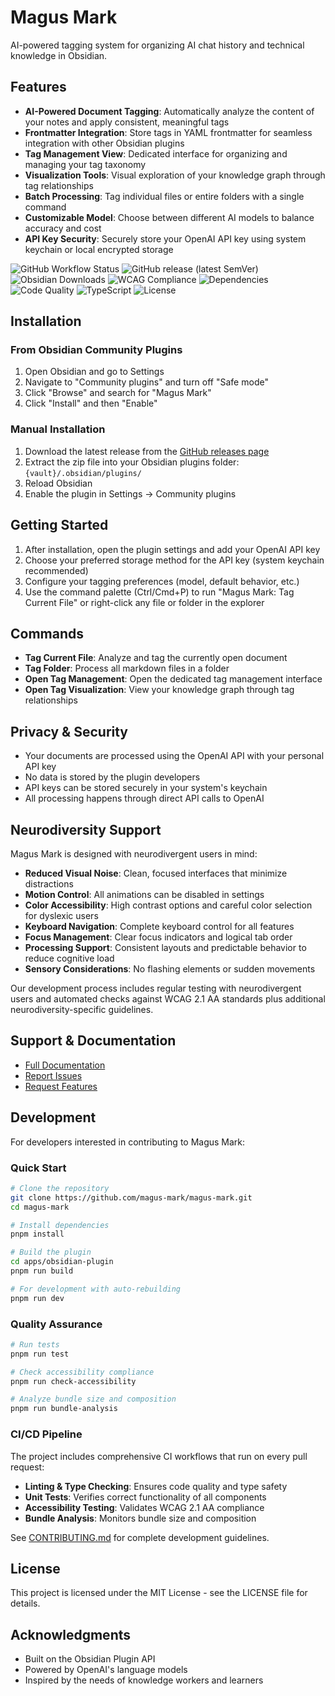 # Magus Mark

AI-powered tagging system for organizing AI chat history and technical knowledge in Obsidian.

## Features

- **AI-Powered Document Tagging**: Automatically analyze the content of your notes and apply consistent, meaningful tags
- **Frontmatter Integration**: Store tags in YAML frontmatter for seamless integration with other Obsidian plugins
- **Tag Management View**: Dedicated interface for organizing and managing your tag taxonomy
- **Visualization Tools**: Visual exploration of your knowledge graph through tag relationships
- **Batch Processing**: Tag individual files or entire folders with a single command
- **Customizable Model**: Choose between different AI models to balance accuracy and cost
- **API Key Security**: Securely store your OpenAI API key using system keychain or local encrypted storage

![GitHub Workflow Status](https://img.shields.io/github/actions/workflow/status/magus-mark/magus-mark/ci.yml?branch=main)
![GitHub release (latest SemVer)](https://img.shields.io/github/v/release/magus-mark/magus-mark)
![Obsidian Downloads](https://img.shields.io/badge/dynamic/json?logo=obsidian&color=%23483699&label=downloads&query=%24%5B%22magus-mark%22%5D.downloads&url=https%3A%2F%2Fraw.githubusercontent.com%2Fobsidian-community%2Fobsidian-releases%2Fmaster%2Fcommunity-plugin-stats.json)
![WCAG Compliance](https://img.shields.io/badge/WCAG-AA%20Compliant-green)
![Dependencies](https://img.shields.io/github/actions/workflow/status/magus-mark/magus-mark/dependencies.yml?branch=main&label=dependencies)
![Code Quality](https://img.shields.io/github/actions/workflow/status/magus-mark/magus-mark/security.yml?branch=main&label=security)
![TypeScript](https://img.shields.io/badge/TypeScript-5.8.3-blue)
![License](https://img.shields.io/github/license/magus-mark/magus-mark)

## Installation

### From Obsidian Community Plugins

1. Open Obsidian and go to Settings
2. Navigate to "Community plugins" and turn off "Safe mode"
3. Click "Browse" and search for "Magus Mark"
4. Click "Install" and then "Enable"

### Manual Installation

1. Download the latest release from the [GitHub releases page](https://github.com/magus-mark/magus-mark/releases)
2. Extract the zip file into your Obsidian plugins folder: `{vault}/.obsidian/plugins/`
3. Reload Obsidian
4. Enable the plugin in Settings → Community plugins

## Getting Started

1. After installation, open the plugin settings and add your OpenAI API key
2. Choose your preferred storage method for the API key (system keychain recommended)
3. Configure your tagging preferences (model, default behavior, etc.)
4. Use the command palette (Ctrl/Cmd+P) to run "Magus Mark: Tag Current File" or right-click any file or folder in the
   explorer

## Commands

- **Tag Current File**: Analyze and tag the currently open document
- **Tag Folder**: Process all markdown files in a folder
- **Open Tag Management**: Open the dedicated tag management interface
- **Open Tag Visualization**: View your knowledge graph through tag relationships

## Privacy & Security

- Your documents are processed using the OpenAI API with your personal API key
- No data is stored by the plugin developers
- API keys can be stored securely in your system's keychain
- All processing happens through direct API calls to OpenAI

## Neurodiversity Support

Magus Mark is designed with neurodivergent users in mind:

- **Reduced Visual Noise**: Clean, focused interfaces that minimize distractions
- **Motion Control**: All animations can be disabled in settings
- **Color Accessibility**: High contrast options and careful color selection for dyslexic users
- **Keyboard Navigation**: Complete keyboard control for all features
- **Focus Management**: Clear focus indicators and logical tab order
- **Processing Support**: Consistent layouts and predictable behavior to reduce cognitive load
- **Sensory Considerations**: No flashing elements or sudden movements

Our development process includes regular testing with neurodivergent users and automated checks against WCAG 2.1 AA
standards plus additional neurodiversity-specific guidelines.

## Support & Documentation

- [Full Documentation](https://github.com/magus-mark/magus-mark/wiki)
- [Report Issues](https://github.com/magus-mark/magus-mark/issues)
- [Request Features](https://github.com/magus-mark/magus-mark/issues/new?template=feature_request.md)

## Development

For developers interested in contributing to Magus Mark:

### Quick Start

```bash
# Clone the repository
git clone https://github.com/magus-mark/magus-mark.git
cd magus-mark

# Install dependencies
pnpm install

# Build the plugin
cd apps/obsidian-plugin
pnpm run build

# For development with auto-rebuilding
pnpm run dev
```

### Quality Assurance

```bash
# Run tests
pnpm run test

# Check accessibility compliance
pnpm run check-accessibility

# Analyze bundle size and composition
pnpm run bundle-analysis
```

### CI/CD Pipeline

The project includes comprehensive CI workflows that run on every pull request:

- **Linting & Type Checking**: Ensures code quality and type safety
- **Unit Tests**: Verifies correct functionality of all components
- **Accessibility Testing**: Validates WCAG 2.1 AA compliance
- **Bundle Analysis**: Monitors bundle size and composition

See [CONTRIBUTING.md](CONTRIBUTING.md) for complete development guidelines.

## License

This project is licensed under the MIT License - see the LICENSE file for details.

## Acknowledgments

- Built on the Obsidian Plugin API
- Powered by OpenAI's language models
- Inspired by the needs of knowledge workers and learners
